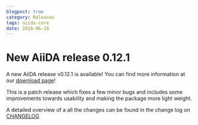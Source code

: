 ```yaml
---
blogpost: true
category: Releases
tags: aiida-core
date: 2018-06-18
---
```


# New AiiDA release 0.12.1

A new AiiDA release v0.12.1 is available! You can find more information at our [download page](https://www.aiida.net/download/)!

This is a patch release which fixes a few minor bugs and includes some improvements towards usability and making the package more light weight.

A detailed overview of a all the changes can be found in the change log on [CHANGELOG](https://github.com/aiidateam/aiida_core/blob/v0.12.1/CHANGELOG.md)
